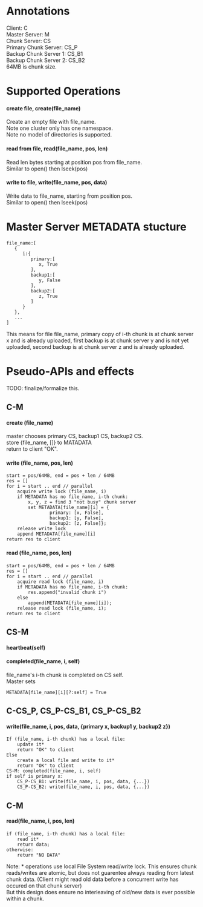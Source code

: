 # Annotations
Client: C   
Master Server: M  
Chunk Server: CS  
Primary Chunk Server: CS\_P  
Backup Chunk Server 1: CS\_B1  
Backup Chunk Server 2: CS\_B2  
64MB is chunk size.  
  
# Supported Operations
#### create file, create(file_name)
Create an empty file with file_name.  
Note one cluster only has one namespace.  
Note no model of directories is supported.
#### read from file, read(file_name, pos, len)
Read len bytes starting at position pos from file_name.  
Similar to open() then lseek(pos)
#### write to file, write(file_name, pos, data)
Write data to file_name, starting from position pos.  
Similar to open() then lseek(pos)

# Master Server METADATA stucture
```
file_name:[  
   {  
      i:{  
         primary:[  
            x, True
         ],
         backup1:[  
            y, False
         ],
         backup2:[  
            z, True
         ]
      }
   },
   ...
]
```
This means for file file_name, primary copy of i-th chunk is at chunk server x and is already uploaded, first backup is at chunk server y and is not yet uploaded, second backup is at chunk server z and is already uploaded.

# Pseudo-APIs and effects
TODO: finalize/formalize this.
## C-M
#### create (file_name)
master chooses primary CS, backup1 CS, backup2 CS.  
store {file_name, []} to MATADATA  
return to client "OK".

#### write (file_name, pos, len)
```
start = pos/64MB, end = pos + len / 64MB
res = []
for i = start .. end // parallel
    acquire write lock (file_name, i)
    if METADATA has no file_name, i-th chunk:
        x, y, z = find 3 "not busy" chunk server
        set METADATA[file_name][i] = {
                primary: [x, False],
                backup1: [y, False],
                backup2: [z, False]};
    release write lock
    append METADATA[file_name][i]
return res to client
```

#### read (file_name, pos, len)
```
start = pos/64MB, end = pos + len / 64MB
res = []
for i = start .. end // parallel
    acquire read lock (file_name, i)
    if METADATA has no file_name, i-th chunk:
        res.append("invalid chunk i")
    else
        append(METADATA[file_name][i]);
    release read lock (file_name, i);
return res to client
```

## CS-M
#### heartbeat(self)
#### completed(file_name, i, self)
file_name's i-th chunk is completed on CS self.  
Master sets
```
METADATA[file_name][i][?:self] = True
```

## C-CS\_P, CS\_P-CS\_B1, CS\_P-CS\_B2
#### write(file_name, i, pos, data, {primary x, backup1 y, backup2 z})
```
If (file_name, i-th chunk) has a local file:
    update it*
    return "OK" to client
Else
    create a local file and write to it*
    return "OK" to client
CS-M: completed(file_name, i, self)
if self is primary x:
    CS_P-CS_B1: write(file_name, i, pos, data, {...})
    CS_P-CS_B2: write(file_name, i, pos, data, {...})
```

## C-M
#### read(file_name, i, pos, len)
```
if (file_name, i-th chunk) has a local file:
    read it*
    return data;
otherwise:
    return "NO DATA"
```

Note: * operations use local File System read/write lock. This ensures chunk reads/writes are atomic, but does not guarentee always reading from latest chunk data. (Client might read old data before a concurrent write has occured on that chunk server)  
But this design does ensure no interleaving of old/new data is ever possible within a chunk.